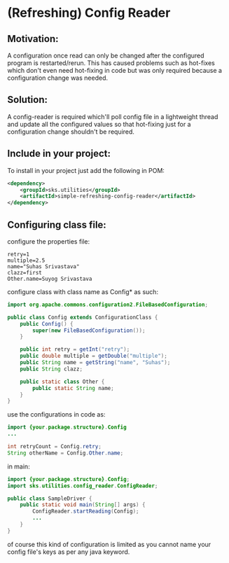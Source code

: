 # (Refreshing) Config Reader

## Motivation:
A configuration once read can only be changed after the configured program is restarted/rerun.
This has caused problems such as hot-fixes which don't even need hot-fixing in code but was only required because a configuration change was needed.

## Solution:
A config-reader is required which'll poll config file in a lightweight thread and update all the configured values so that hot-fixing just for a configuration change shouldn't be required.

## Include in your project:
To install in your project just add the following in POM:
```xml
<dependency>
    <groupId>sks.utilities</groupId>
    <artifactId>simple-refreshing-config-reader</artifactId>
</dependency>
```

## Configuring class file:
configure the properties file:
```properties
retry=1
multiple=2.5
name="Suhas Srivastava"
clazz=first
Other.name=Suyog Srivastava
```

configure class with class name as Config* as such:

```java
import org.apache.commons.configuration2.FileBasedConfiguration;

public class Config extends ConfigurationClass {
    public Config() {
        super(new FileBasedConfiguration());
    }

    public int retry = getInt("retry");
    public double multiple = getDouble("multiple");
    public String name = getString("name", "Suhas");
    public String clazz;

    public static class Other {
        public static String name;
    }
}
```

use the configurations in code as:
```java
import {your.package.structure}.Config
...

int retryCount = Config.retry;
String otherName = Config.Other.name;
```

in main:
```java
import {your.package.structure}.Config;
import sks.utilities.config_reader.ConfigReader;

public class SampleDriver {
    public static void main(String[] args) {
        ConfigReader.startReading(Config);
        ...
    }
}
```

of course this kind of configuration is limited as you cannot name your config file's keys as per any java keyword.